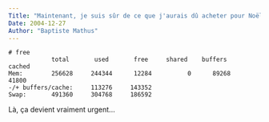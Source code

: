 ```yaml
---
Title: "Maintenant, je suis sûr de ce que j'aurais dû acheter pour Noël"
Date: 2004-12-27
Author: "Baptiste Mathus"
---
```




    # free
                total       used       free     shared    buffers     cached
    Mem:        256628     244344      12284          0      89268      41800
    -/+ buffers/cache:     113276     143352
    Swap:       491360     304768     186592

Là, ça devient vraiment urgent...

